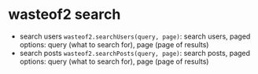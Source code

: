 # wasteof2 search

- search users `wasteof2.searchUsers(query, page)`: search users, paged
options: query (what to search for), page (page of results)
- search posts `wasteof2.searchPosts(query, page)`: search posts, paged
options: query (what to search for), page (page of results)